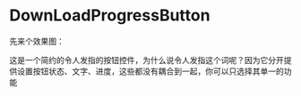 # DownLoadProgressButton

先来个效果图：



这是一个简约的令人发指的按钮控件，为什么说令人发指这个词呢？因为它分开提供设置按钮状态、文字、进度，这些都没有耦合到一起，你可以只选择其单一的功能
